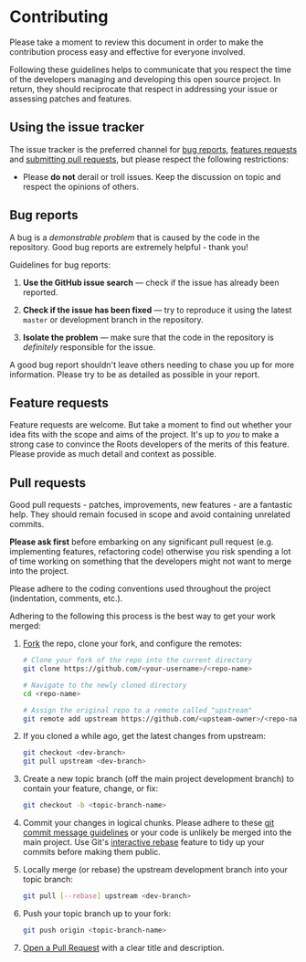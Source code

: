 # Contributing

Please take a moment to review this document in order to make the contribution process easy and effective for everyone involved.

Following these guidelines helps to communicate that you respect the time of the developers managing and developing this open source project. In return, they should reciprocate that respect in addressing your issue or assessing patches and features.

## Using the issue tracker

The issue tracker is the preferred channel for [bug reports](#bugs), [features requests](#features) and [submitting pull
requests](#pull-requests), but please respect the following restrictions:

* Please **do not** derail or troll issues. Keep the discussion on topic and respect the opinions of others.

## Bug reports

A bug is a _demonstrable problem_ that is caused by the code in the repository. Good bug reports are extremely helpful - thank you!

Guidelines for bug reports:

1. **Use the GitHub issue search** &mdash; check if the issue has already been reported.

1. **Check if the issue has been fixed** &mdash; try to reproduce it using the latest `master` or development branch in the repository.

1. **Isolate the problem** &mdash; make sure that the code in the repository is _definitely_ responsible for the issue.

A good bug report shouldn't leave others needing to chase you up for more information. Please try to be as detailed as possible in your report.

## Feature requests

Feature requests are welcome. But take a moment to find out whether your idea fits with the scope and aims of the project. It's up to *you* to make a strong case to convince the Roots developers of the merits of this feature. Please
provide as much detail and context as possible.

## Pull requests

Good pull requests - patches, improvements, new features - are a fantastic help. They should remain focused in scope and avoid containing unrelated commits.

**Please ask first** before embarking on any significant pull request (e.g. implementing features, refactoring code) otherwise you risk spending a lot of time working on something that the developers might not want to merge into the project.

Please adhere to the coding conventions used throughout the project (indentation, comments, etc.).

Adhering to the following this process is the best way to get your work merged:

1. [Fork](http://help.github.com/fork-a-repo/) the repo, clone your fork, and configure the remotes:

   ```bash
   # Clone your fork of the repo into the current directory
   git clone https://github.com/<your-username>/<repo-name>

   # Navigate to the newly cloned directory
   cd <repo-name>

   # Assign the original repo to a remote called "upstream"
   git remote add upstream https://github.com/<upsteam-owner>/<repo-name>
   ```

1. If you cloned a while ago, get the latest changes from upstream:

   ```bash
   git checkout <dev-branch>
   git pull upstream <dev-branch>
   ```

1. Create a new topic branch (off the main project development branch) to contain your feature, change, or fix:

   ```bash
   git checkout -b <topic-branch-name>
   ```

1. Commit your changes in logical chunks. Please adhere    to these [git commit message guidelines](http://tbaggery.com/2008/04/19/a-note-about-git-commit-messages.html) or your code is unlikely be merged into the main project. Use Git's [interactive rebase](https://help.github.com/articles/interactive-rebase) feature to tidy up your commits before making them public.

1. Locally merge (or rebase) the upstream development branch into your topic branch:

   ```bash
   git pull [--rebase] upstream <dev-branch>
   ```

1. Push your topic branch up to your fork:

   ```bash
   git push origin <topic-branch-name>
   ```

1. [Open a Pull Request](https://help.github.com/articles/using-pull-requests/) with a clear title and description.
